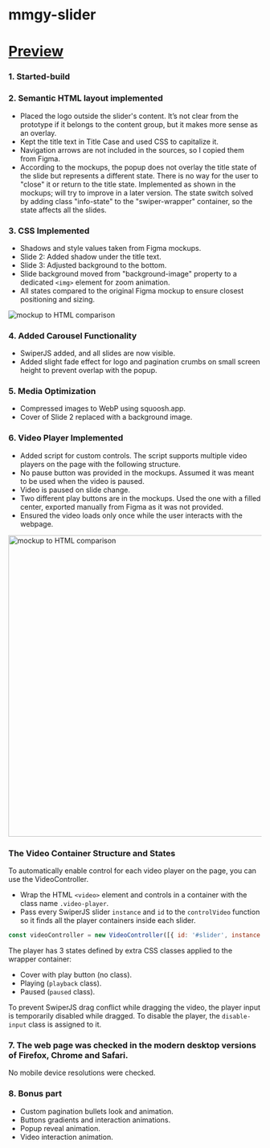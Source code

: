 # mmgy-slider

# [Preview](https://kanatov.github.io/mmgy-slider/)

### 1. Started-build

### 2. Semantic HTML layout implemented

- Placed the logo outside the slider's content. It’s not clear from the prototype if it belongs to the content group, but it makes more sense as an overlay.
- Kept the title text in Title Case and used CSS to capitalize it.
- Navigation arrows are not included in the sources, so I copied them from Figma.
- According to the mockups, the popup does not overlay the title state of the slide but represents a different state. There is no way for the user to "close" it or return to the title state. Implemented as shown in the mockups; will try to improve in a later version. The state switch solved by adding class "info-state" to the "swiper-wrapper" container, so the state affects all the slides.

### 3. CSS Implemented

- Shadows and style values taken from Figma mockups.
- Slide 2: Added shadow under the title text.
- Slide 3: Adjusted background to the bottom.
- Slide background moved from "background-image" property to a dedicated `<img>` element for zoom animation.
- All states compared to the original Figma mockup to ensure closest positioning and sizing.
<img alt="mockup to HTML comparison" src="https://github.com/kanatov/mmgy-slider/assets/11691309/d79c2974-a6b8-48cf-9ec8-c91ed2bc0679">

### 4. Added Carousel Functionality

- SwiperJS added, and all slides are now visible.
- Added slight fade effect for logo and pagination crumbs on small screen height to prevent overlap with the popup.

### 5. Media Optimization

- Compressed images to WebP using squoosh.app.
- Cover of Slide 2 replaced with a background image.

### 6. Video Player Implemented

- Added script for custom controls. The script supports multiple video players on the page with the following structure.
- No pause button was provided in the mockups. Assumed it was meant to be used when the video is paused.
- Video is paused on slide change.
- Two different play buttons are in the mockups. Used the one with a filled center, exported manually from Figma as it was not provided.
- Ensured the video loads only once while the user interacts with the webpage.
<img alt="mockup to HTML comparison" width="600" src="https://github.com/kanatov/mmgy-slider/assets/11691309/2cd47d75-281e-42e0-8f33-d772c98ff9f8">

### The Video Container Structure and States

To automatically enable control for each video player on the page, you can use the VideoController.
- Wrap the HTML `<video>` element and controls in a container with the class name `.video-player`.
- Pass every SwiperJS slider `instance` and `id` to the `controlVideo` function so it finds all the player containers inside each slider.
```javascript
const videoController = new VideoController([{ id: '#slider', instance: slider }]);
```
The player has 3 states defined by extra CSS classes applied to the wrapper container:
- Cover with play button (no class).
- Playing (`playback` class).
- Paused (`paused` class).

To prevent SwiperJS drag conflict while dragging the video, the player input is temporarily disabled while dragged. To disable the player, the `disable-input` class is assigned to it.

### 7. The web page was checked in the modern desktop versions of Firefox, Chrome and Safari.

No mobile device resolutions were checked.

### 8. Bonus part

- Custom pagination bullets look and animation.
- Buttons gradients and interaction animations.
- Popup reveal animation.
- Video interaction animation.